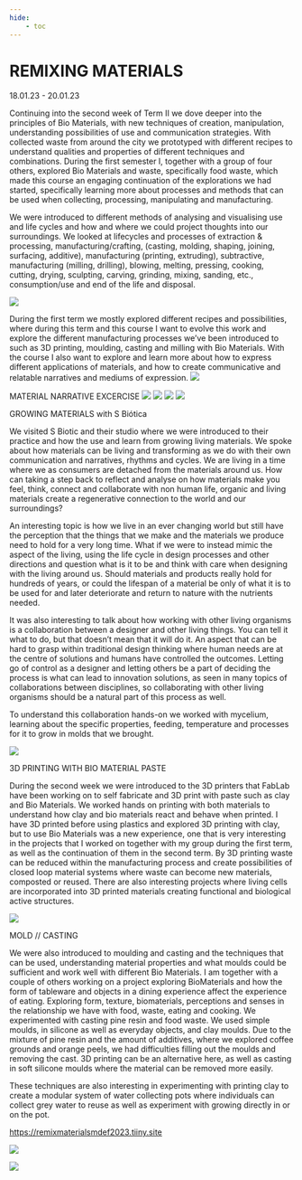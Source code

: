 ```yaml
---
hide:
    - toc
---
```


# **REMIXING MATERIALS**

18.01.23 - 20.01.23

Continuing into the second week of Term II we dove deeper into the principles of Bio Materials, with new techniques of creation, manipulation, understanding possibilities of use and communication strategies. With collected waste from around the city we prototyped with different recipes to understand qualities and properties of different techniques and combinations. During the first semester I, together with a group of four others, explored Bio Materials and waste, specifically food waste, which made this course an engaging continuation of the explorations we had started, specifically learning more about processes and methods that can be used when collecting, processing, manipulating and manufacturing. 

We were introduced to different methods of analysing and visualising use and life cycles and how and where we could project thoughts into our surroundings. We looked at lifecycles and processes of extraction & processing, manufacturing/crafting, (casting, molding, shaping, joining, surfacing, additive), manufacturing (printing, extruding), subtractive, manufacturing (milling, drilling), blowing, melting, pressing, cooking, cutting, drying, sculpting, carving, grinding, mixing, sanding, etc., consumption/use and end of the life and disposal.

![](../images/RemixingMaterials/process2.jpg)

During the first term we mostly explored different recipes and possibilities, where during this term and this course I want to evolve this work and explore the different manufacturing processes we’ve been introduced to such as 3D printing, moulding, casting and milling with Bio Materials. With the course I also want to explore and learn more about how to express different applications of materials, and how to create communicative and relatable narratives and mediums of expression. 
![](../images/RemixingMaterials/shellac3.jpg)

MATERIAL NARRATIVE EXCERCISE
![](../images/RemixingMaterials/1excercise2.jpg)
![](../images/RemixingMaterials/1excercise3.jpg)
![](../images/RemixingMaterials/1excercise4.jpg)
![](../images/RemixingMaterials/1excercise5.jpg)

GROWING MATERIALS with S Biótica

We visited S Biotic and their studio where we were introduced to their practice and how the use and learn from growing living materials. We spoke about how materials can be living and transforming as we do with their own communication and narratives, rhythms and cycles. We are living in a time where we as consumers are detached from the materials around us. How can taking a step back to reflect and analyse on how materials make you feel, think, connect and collaborate with non human life, organic and living materials create a regenerative connection to the world and our surroundings? 

An interesting topic is how we live in an ever changing world but still have the perception that the things that we make and the materials we produce need to hold for a very long time. What if we were to instead mimic the aspect of the living, using the life cycle in design processes and other directions and question what is it to be and think with care when designing with the living around us. Should materials and products really hold for hundreds of years, or could the lifespan of a material be only of what it is to be used for and later deteriorate and return to nature with the nutrients needed. 

It was also interesting to talk about how working with other living organisms is a collaboration between a designer and other living things. You can tell it what to do, but that doesn’t mean that it will do it. An aspect that can be hard to grasp within traditional design thinking where human needs are at the centre of solutions and humans have controlled the outcomes. Letting go of control as a designer and letting others be a part of deciding the process is what can lead to innovation solutions, as seen in many topics of collaborations between disciplines, so collaborating with other living organisms should be a natural part of this process as well. 

To understand this collaboration hands-on we worked with mycelium, learning about the specific properties, feeding, temperature and processes for it to grow in molds that we brought.  

![](../images/RemixingMaterials/process1.jpg)

3D PRINTING WITH BIO MATERIAL PASTE

During the second week we were introduced to the 3D printers that FabLab have been working on to self fabricate and 3D print with paste such as clay and Bio Materials. We worked hands on printing with both materials to understand how clay and bio materials react and behave when printed. I have 3D printed before using plastics and explored 3D printing with clay, but to use Bio Materials was a new experience, one that is very interesting in the projects that I worked on together with my group during the first term, as well as the continuation of them in the second term. By 3D printing waste can be reduced within the manufacturing process and create possibilities of closed loop material systems where waste can become new materials, composted or reused. There are also interesting projects where living cells are incorporated into 3D printed materials creating functional and biological active structures.

![](../images/RemixingMaterials/3dprint.jpg)

MOLD // CASTING

We were also introduced to moulding and casting and the techniques that can be used, understanding material properties and what moulds could be sufficient and work well with different Bio Materials. I am together with a couple of others working on a project exploring BioMaterials and how the form of tableware and objects in a dining experience affect the experience of eating. Exploring form, texture, biomaterials, perceptions and senses in the relationship we have with food, waste, eating and cooking. We experimented with casting pine resin and food waste. We used simple moulds, in silicone as well as everyday objects, and clay moulds. Due to the mixture of pine resin and the amount of additives, where we explored coffee grounds and orange peels, we had difficulties filling out the moulds and removing the cast. 3D printing can be an alternative here, as well as casting in soft silicone moulds where the material can be removed more easily.

These techniques are also interesting in experimenting with printing clay to create a modular system of water collecting pots where individuals can collect grey water to reuse as well as experiment with growing directly in or on the pot. 

https://remixmaterialsmdef2023.tiiny.site 

![](../images/RemixingMaterials/shellac1.jpg)

![](../images/RemixingMaterials/shellac2.jpg)